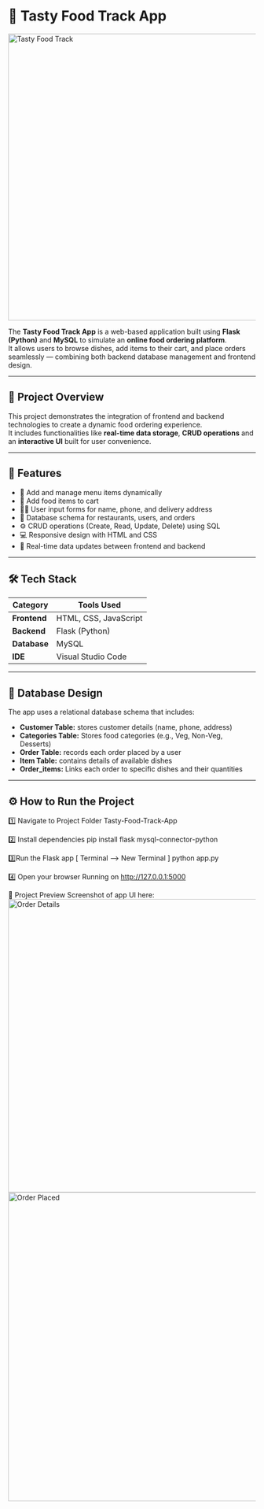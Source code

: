 
# 🍴 Tasty Food Track App

 <img width="1362" height="583" alt="Tasty Food Track" src="https://github.com/user-attachments/assets/2e54b137-2635-4390-bcf4-0a1abc96efa3" />

The **Tasty Food Track App** is a web-based application built using **Flask (Python)** and **MySQL** to simulate an **online food ordering platform**.  
It allows users to browse dishes, add items to their cart, and place orders seamlessly — combining both backend database management and frontend design.

---

## 🚀 Project Overview

This project demonstrates the integration of frontend and backend technologies to create a dynamic food ordering experience.  
It includes functionalities like **real-time data storage**, **CRUD operations** and an **interactive UI** built for user convenience.

---

## 🧩 Features

- 🍕 Add and manage menu items dynamically  
- 🛒 Add food items to cart  
- 🧍‍♂️ User input forms for name, phone, and delivery address  
- 🧾 Database schema for restaurants, users, and orders  
- ⚙️ CRUD operations (Create, Read, Update, Delete) using SQL  
- 💻 Responsive design with HTML and CSS  
- 🔄 Real-time data updates between frontend and backend  

---

## 🛠️ Tech Stack

| Category | Tools Used |
|-----------|-------------|
| **Frontend** | HTML, CSS, JavaScript |
| **Backend** | Flask (Python) |
| **Database** | MySQL |
| **IDE** | Visual Studio Code |

---

## 🧠 Database Design

The app uses a relational database schema that includes:
- **Customer Table:** stores customer details (name, phone, address)
- **Categories Table:**  Stores food categories (e.g., Veg, Non-Veg, Desserts) 
- **Order Table:** records each order placed by a user  
- **Item Table:** contains details of available dishes
- **Order_items:**  Links each order to specific dishes and their quantities

---

## ⚙️ How to Run the Project

1️⃣ Navigate to Project Folder 
Tasty-Food-Track-App

2️⃣ Install dependencies
pip install flask mysql-connector-python

3️⃣Run the Flask app [ Terminal --> New Terminal ]
python app.py

4️⃣ Open your browser
Running on http://127.0.0.1:5000

📸 Project Preview
Screenshot of app UI here:
 <img width="1363" height="596" alt="Order Details" src="https://github.com/user-attachments/assets/960614e6-f161-4602-84c9-5cbda7082444" />
 <img width="1359" height="628" alt="Order Placed" src="https://github.com/user-attachments/assets/d5bbea04-9818-4057-b215-3e9fb44f28b9" />








